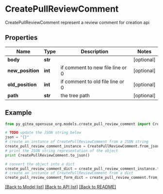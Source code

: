 # CreatePullReviewComment

CreatePullReviewComment represent a review comment for creation api

## Properties

Name | Type | Description | Notes
------------ | ------------- | ------------- | -------------
**body** | **str** |  | [optional] 
**new_position** | **int** | if comment to new file line or 0 | [optional] 
**old_position** | **int** | if comment to old file line or 0 | [optional] 
**path** | **str** | the tree path | [optional] 

## Example

```python
from py_gitea_opensuse_org.models.create_pull_review_comment import CreatePullReviewComment

# TODO update the JSON string below
json = "{}"
# create an instance of CreatePullReviewComment from a JSON string
create_pull_review_comment_instance = CreatePullReviewComment.from_json(json)
# print the JSON string representation of the object
print CreatePullReviewComment.to_json()

# convert the object into a dict
create_pull_review_comment_dict = create_pull_review_comment_instance.to_dict()
# create an instance of CreatePullReviewComment from a dict
create_pull_review_comment_form_dict = create_pull_review_comment.from_dict(create_pull_review_comment_dict)
```
[[Back to Model list]](../README.md#documentation-for-models) [[Back to API list]](../README.md#documentation-for-api-endpoints) [[Back to README]](../README.md)


